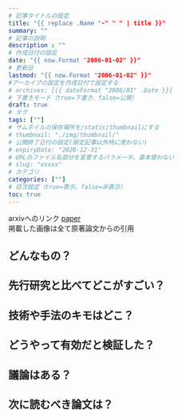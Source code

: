 ```yaml
---
# 記事タイトルの設定
title: "{{ replace .Name "-" " " | title }}"
summary: ""
# 記事の説明
description : ""
# 作成日付の設定
date: "{{ now.Format "2006-01-02" }}"
# 更新日
lastmod: "{{ now.Format "2006-01-02" }}"
#アーカイブの設定を作成日付で設定する
# archives: [{{ dateFormat "2006/01" .Date }}]
# 下書きモード（true=下書き、false=公開）
draft: true
# タグ
tags: [""]
# サムネイルの保存場所を/static/thumbnailにする
# thumbnail: "./img/thumbnail/"
# 公開終了日付の設定(限定記事以外特に使わない)
# expiryDate: "2020-12-31"
# URLのファイル名部分を変更するパラメータ。基本使わない
# slug: "xxxxx"
# カテゴリ
categories: [""]
# 目次設定（true=表示、false=非表示）
toc: true
---
```


arxivへのリンク  [paper]()  
掲載した画像は全て原著論文からの引用

## **どんなもの？**


## **先行研究と比べてどこがすごい？**


## **技術や手法のキモはどこ？**


## **どうやって有効だと検証した？**


## **議論はある？**


## **次に読むべき論文は？**